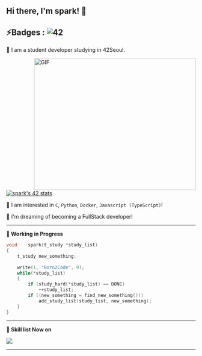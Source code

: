## Hi there, I'm spark! 👋


**⚡️Badges :** ![42](https://badgen.net/badge/Born2Code/spark/blue?cache=86400&icon=https://meta.intra.42.fr/assets/42_logo-7dfc9110a5319a308863b96bda33cea995046d1731cebb735e41b16255106c12.svg)
---

🌱 I am a student developer studying in 42Seoul. 

<img align="right" alt="GIF" src="https://github.com/abhisheknaiidu/abhisheknaiidu/blob/master/code.gif?raw=true" width="430" height="350" />
<br/>

[![spark's 42 stats](https://badge42.herokuapp.com/api/stats/spark)](https://github.com/JaeSeoKim/badge42)

🙈 I am interested in `C`, `Python`,  `Docker`, `Javascript (TypeScript)`! 

🚀 I'm dreaming of becoming a FullStack developer!


---

**🚧 Working in Progress**

```c
void	spark(t_study *study_list)
{
    t_study new_something;
    
    write(1, "Born2Code", 9);
    while(*study_list)
    {
        if (study_hard(*study_list) == DONE)
            ++study_list;
        if ((new_something = find_new_something()))
            add_study_list(study_list, new_something);
    }
}
```

---

**👷 Skill list Now on**

<img src="https://img.shields.io/badge/c%20-%2300599C.svg?&style=for-the-badge&logo=c&logoColor=white"/> 

---

